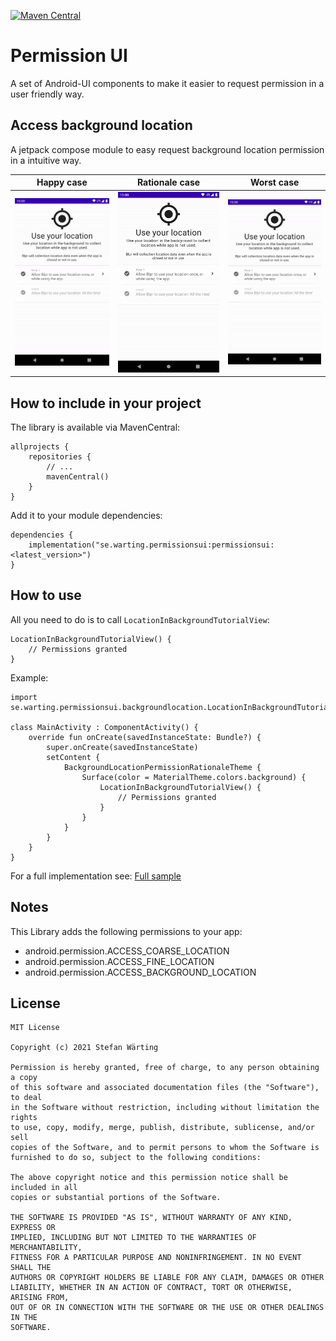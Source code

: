 [![Maven Central](https://maven-badges.herokuapp.com/maven-central/se.warting.permissionsui/permissionsui/badge.png)](https://maven-badges.herokuapp.com/maven-central/se.warting.permissionsui/permissionsui)

# Permission UI

A set of Android-UI components to make it easier to request permission in a user friendly way.

## Access background location 
A jetpack compose module to easy request background location permission in a intuitive way.

| Happy case | Rationale case | Worst case |
| --- | --- | --- |
| ![happy case gif](screenshot/sdk10_happy_case.gif) | ![rationale case gif](screenshot/sdk10_rationale_case.gif) | ![worst case gif](screenshot/sdk10_worst_case.gif) |

## How to include in your project
The library is available via MavenCentral:
```
allprojects {
    repositories {
        // ...
        mavenCentral()
    }
}
```

Add it to your module dependencies:
```
dependencies {
    implementation("se.warting.permissionsui:permissionsui:<latest_version>")
}
```

## How to use
All you need to do is to call `LocationInBackgroundTutorialView`:
```
LocationInBackgroundTutorialView() {
    // Permissions granted 
}
```


Example:
```
import se.warting.permissionsui.backgroundlocation.LocationInBackgroundTutorialView

class MainActivity : ComponentActivity() {
    override fun onCreate(savedInstanceState: Bundle?) {
        super.onCreate(savedInstanceState)
        setContent {
            BackgroundLocationPermissionRationaleTheme {
                Surface(color = MaterialTheme.colors.background) {
                    LocationInBackgroundTutorialView() {
                        // Permissions granted 
                    }
                }
            }
        }
    }
}
```
For a full implementation see: [Full sample](app/src/main/java/se/warting/backgroundlocationpermissionrationale/MainActivity.kt)

## Notes
This Library adds the following permissions to your app: 
- android.permission.ACCESS_COARSE_LOCATION
- android.permission.ACCESS_FINE_LOCATION
- android.permission.ACCESS_BACKGROUND_LOCATION


## License
```
MIT License

Copyright (c) 2021 Stefan Wärting

Permission is hereby granted, free of charge, to any person obtaining a copy
of this software and associated documentation files (the "Software"), to deal
in the Software without restriction, including without limitation the rights
to use, copy, modify, merge, publish, distribute, sublicense, and/or sell
copies of the Software, and to permit persons to whom the Software is
furnished to do so, subject to the following conditions:

The above copyright notice and this permission notice shall be included in all
copies or substantial portions of the Software.

THE SOFTWARE IS PROVIDED "AS IS", WITHOUT WARRANTY OF ANY KIND, EXPRESS OR
IMPLIED, INCLUDING BUT NOT LIMITED TO THE WARRANTIES OF MERCHANTABILITY,
FITNESS FOR A PARTICULAR PURPOSE AND NONINFRINGEMENT. IN NO EVENT SHALL THE
AUTHORS OR COPYRIGHT HOLDERS BE LIABLE FOR ANY CLAIM, DAMAGES OR OTHER
LIABILITY, WHETHER IN AN ACTION OF CONTRACT, TORT OR OTHERWISE, ARISING FROM,
OUT OF OR IN CONNECTION WITH THE SOFTWARE OR THE USE OR OTHER DEALINGS IN THE
SOFTWARE.
```